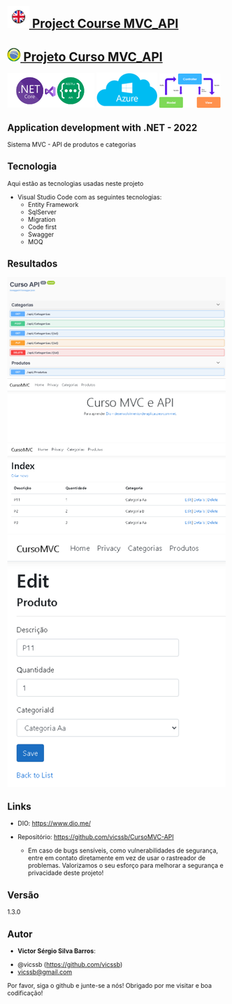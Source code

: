 # <a href="./readme.md"> <img src="./img/LogoUK.png" alt="Logo UK" width="50"/> Project Course MVC_API </a>

# <a href="./leiame.md"> <img src="./img/logoBrazil.png" alt="Logo Brasil" width="30"/> Projeto Curso MVC_API </a>


<img src="./img/logo.png" alt="Logo .NET" width="200"/> <img src="./img/logo2.png" alt="Logo Azure" width="140"/> <img src="./img/logo3.png" alt="Logo MVC" width="140"/>
 
## Application development with .NET - 2022
 
Sistema MVC - API de produtos e categorias 
 
 
## Tecnologia 
 
Aqui estão as tecnologias usadas neste projeto
 
* Visual Studio Code com as seguintes tecnologias:
  - Entity Framework
  - SqlServer
  - Migration
  - Code first
  - Swagger
  - MOQ

 
## Resultados
 
<img src="./img/api1.png" alt="tela1" width="500"/>
 <img src="./img/mvc1.png" alt="tela2" width="500"/>
 <img src="./img/mvc2.png" alt="tela1" width="500"/>
 <img src="./img/mvc3.png" alt="tela2" width="500"/>
 
 

 
 
## Links
 
  - DIO: https://www.dio.me/
  
  - Repositório: https://github.com/vicssb/CursoMVC-API
    - Em caso de bugs sensíveis, como vulnerabilidades de segurança, entre em contato
      diretamente em vez de usar o rastreador de problemas. Valorizamos o seu esforço
      para melhorar a segurança e privacidade deste projeto!
 
 
## Versão
 
1.3.0
 
 
## Autor
 
* **Victor Sérgio Silva Barros**: 

- @vicssb (https://github.com/vicssb)
- vicssb@gmail.com
 
Por favor, siga o github e junte-se a nós!
Obrigado por me visitar e boa codificação!
